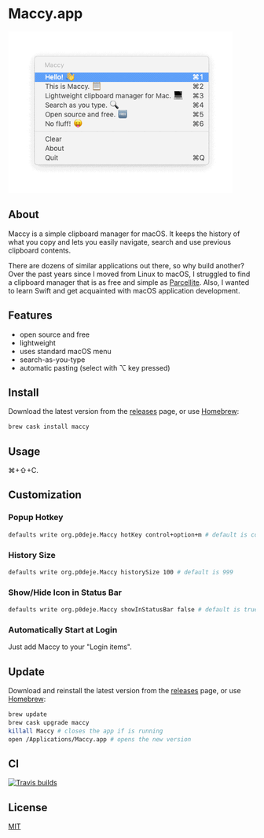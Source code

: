 # Maccy.app

![Maccy.app](Maccy/Assets.xcassets/Demo.dataset/demo.gif)

## About

Maccy is a simple clipboard manager for macOS. It keeps the history of what you copy
and lets you easily navigate, search and use previous clipboard contents.

There are dozens of similar applications out there, so why build another?
Over the past years since I moved from Linux to macOS, I struggled to find
a clipboard manager that is as free and simple as [Parcellite](http://parcellite.sourceforge.net).
Also, I wanted to learn Swift and get acquainted with macOS application development.

## Features

* open source and free
* lightweight
* uses standard macOS menu
* search-as-you-type
* automatic pasting (select with ⌥ key pressed)

## Install

Download the latest version from the [releases](https://github.com/p0deje/Maccy/releases/latest) page, or use [Homebrew](https://brew.sh/):

```bash
brew cask install maccy
```

## Usage

⌘+⇧+C.

## Customization

### Popup Hotkey

```bash
defaults write org.p0deje.Maccy hotKey control+option+m # default is command+shift+c
```

### History Size

```bash
defaults write org.p0deje.Maccy historySize 100 # default is 999
```

### Show/Hide Icon in Status Bar

```bash
defaults write org.p0deje.Maccy showInStatusBar false # default is true
```

### Automatically Start at Login

Just add Maccy to your "Login items".

## Update

Download and reinstall the latest version from the [releases](https://github.com/p0deje/Maccy/releases/latest) page, or use [Homebrew](https://brew.sh/):

```bash
brew update
brew cask upgrade maccy
killall Maccy # closes the app if is running
open /Applications/Maccy.app # opens the new version
```

## CI

[![Travis builds](https://travis-ci.org/p0deje/Maccy.svg?branch=master)](https://travis-ci.org/p0deje/Maccy)

## License

[MIT](./LICENSE)
